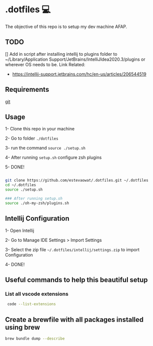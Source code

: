 # .dotfiles :computer:

The objective of this repo is to setup my dev machine AFAP.

## TODO

[] Add in script after installing intellij to plugins folder to ~/Library/Application Support/JetBrains/IntelliJIdea2020.3/plugins
or wherever OS needs to be.
Link Related:

- https://intellij-support.jetbrains.com/hc/en-us/articles/206544519

## Requirements

[git](https://git-scm.com/)

## Usage

1- Clone this repo in your machine

2- Go to folder `./dotfiles`

3- run the command `source ./setup.sh`

4- After running `setup.sh` configure zsh plugins

5- DONE!

```bash

git clone https://github.com/estevaowat/.dotfiles.git ~/.dotfiles
cd ~/.dotfiles
source ./setup.sh

### After running setup.sh
source ./oh-my-zsh/plugins.sh
```

## Intellij Configuration

1- Open Intellij

2- Go to Manage IDE Settings > Import Settings

3- Select the zip file `~/.dotfiles/intellij/settings.zip` to import Configuration

4- DONE!

## Useful commands to help this beautiful setup

### List all vscode extensions

```bash
 code --list-extensions
```

## Create a brewfile with all packages installed using brew

```bash
brew bundle dump --describe
```
